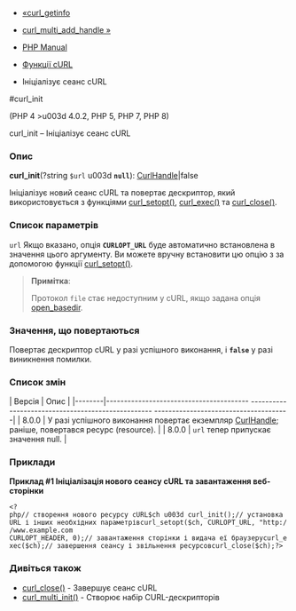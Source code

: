 - [«curl_getinfo](function.curl-getinfo.md)
- [curl_multi_add_handle »](function.curl-multi-add-handle.md)

- [PHP Manual](index.md)
- [Функції cURL](ref.curl.md)
- Ініціалізує сеанс cURL

#curl_init

(PHP 4 \>u003d 4.0.2, PHP 5, PHP 7, PHP 8)

curl_init – Ініціалізує сеанс cURL

### Опис

**curl_init**(?string `$url` u003d **`null`**):
[CurlHandle](class.curlhandle.md)\|false

Ініціалізує новий сеанс cURL та повертає дескриптор, який
використовується з функціями [curl_setopt()](function.curl-setopt.md),
[curl_exec()](function.curl-exec.md) та
[curl_close()](function.curl-close.md).

### Список параметрів

`url`
Якщо вказано, опція **`CURLOPT_URL`** буде автоматично встановлена в
значення цього аргументу. Ви можете вручну встановити цю опцію з
за допомогою функції [curl_setopt()](function.curl-setopt.md).

> **Примітка**:
>
> Протокол `file` стає недоступним у cURL, якщо задана опція
> [open_basedir](ini.core.md#ini.open-basedir).

### Значення, що повертаються

Повертає дескриптор cURL у разі успішного виконання, і **`false`**
у разі виникнення помилки.

### Список змін

| Версія | Опис |
|--------|---------------------------------------- -------------------------------------------------- --------------------------------------|
| 8.0.0 | У разі успішного виконання повертає екземпляр [CurlHandle](class.curlhandle.md); раніше, повертався ресурс (resource). |
| 8.0.0 | `url` тепер припускає значення null. |

### Приклади

**Приклад #1 Ініціалізація нового сеансу cURL та завантаження веб-сторінки**

`<?php// створення нового ресурсу cURL$ch u003d curl_init();// установка URL і інших необхідних параметрівcurl_setopt($ch, CURLOPT_URL, "http://www.example.com CURLOPT_HEADER, 0);// завантаження сторінки і видача еї браузеруcurl_exec($ch);// завершення сеансу і звільнення ресурсовcurl_close($ch);?> `

### Дивіться також

- [curl_close()](function.curl-close.md) - Завершує сеанс cURL
- [curl_multi_init()](function.curl-multi-init.md) - Створює набір
CURL-дескрипторів
